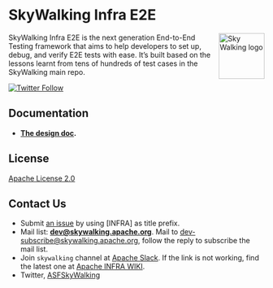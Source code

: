 # SkyWalking Infra E2E

<img src="http://skywalking.apache.org/assets/logo.svg" alt="Sky Walking logo" height="90px" align="right" />

SkyWalking Infra E2E is the next generation End-to-End Testing framework that aims to help developers to set up, debug, and verify E2E tests with ease. It’s built based on the lessons learnt from tens of hundreds of test cases in the SkyWalking main repo.

[![Twitter Follow](https://img.shields.io/twitter/follow/asfskywalking.svg?style=for-the-badge&label=Follow&logo=twitter)](https://twitter.com/AsfSkyWalking)

## Documentation

- **[The design doc](https://skywalking.apache.org/blog/e2e-design/).**

## License

[Apache License 2.0](https://github.com/apache/skywalking-infra-e2e/blob/master/LICENSE)

## Contact Us

* Submit [an issue](https://github.com/apache/skywalking/issues/new) by using [INFRA] as title prefix.
* Mail list: **dev@skywalking.apache.org**. Mail to dev-subscribe@skywalking.apache.org, follow the reply to subscribe the mail list.
* Join `skywalking` channel at [Apache Slack](http://s.apache.org/slack-invite). If the link is not working, find the latest one at [Apache INFRA WIKI](https://cwiki.apache.org/confluence/display/INFRA/Slack+Guest+Invites).
* Twitter, [ASFSkyWalking](https://twitter.com/ASFSkyWalking)